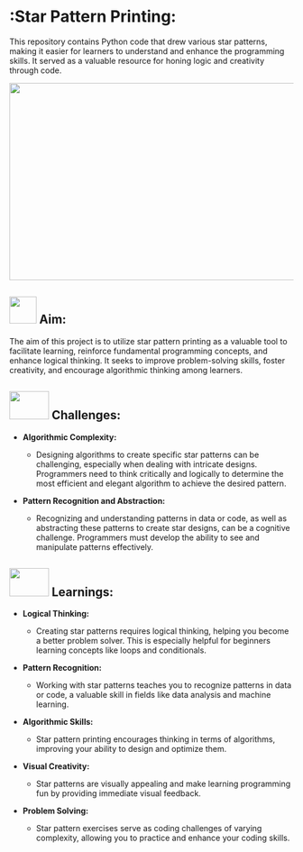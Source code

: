 # :Star Pattern Printing:

This repository contains Python code that drew various star patterns, making it easier for learners to understand and enhance the programming skills. It served as a valuable resource for honing logic and creativity through code.

<div id="header" align="center">
    <img src="https://github.com/yasmeenustad/Python_Star_Pattern_Printing/assets/112754746/753054c6-7e98-496d-85ef-824fbe7f9e3d"  height="350" width="800"/>
</div>

##  <img src="https://github.com/yasmeenustad/Placements-Data-Analysis-Excel-Project/assets/112754746/030e1f21-e04f-4cbd-b301-3576c8c1acc3"  width="48" height="48"> Aim:

The aim of this project is to utilize star pattern printing as a valuable tool to facilitate learning, reinforce fundamental programming concepts, and enhance logical thinking. It seeks to improve problem-solving skills, foster creativity, and encourage algorithmic thinking among learners.

## <img src="https://github.com/yasmeenustad/Swiggy-data-Analysis/assets/112754746/603ad77e-2212-4b07-a75a-ffcabb0538f4" width="70" height="50"> Challenges:

- **Algorithmic Complexity:**
    - Designing algorithms to create specific star patterns can be challenging, especially when dealing with intricate designs. Programmers need to think critically and logically to determine the most efficient and              elegant algorithm to achieve the desired pattern.

- **Pattern Recognition and Abstraction:**
    - Recognizing and understanding patterns in data or code, as well as abstracting these patterns to create star designs, can be a cognitive challenge. Programmers must develop the ability to see and manipulate patterns       effectively.

## <img src="https://github.com/yasmeenustad/Swiggy-data-Analysis/assets/112754746/2e256cec-1421-4c5f-9913-052a53dc470f" width="70" height="50"> Learnings:

- **Logical Thinking:**
    - Creating star patterns requires logical thinking, helping you become a better problem solver. This is especially helpful for beginners learning concepts like loops and conditionals.

- **Pattern Recognition:**
    - Working with star patterns teaches you to recognize patterns in data or code, a valuable skill in fields like data analysis and machine learning.

- **Algorithmic Skills:**
    - Star pattern printing encourages thinking in terms of algorithms, improving your ability to design and optimize them.

- **Visual Creativity:**
    - Star patterns are visually appealing and make learning programming fun by providing immediate visual feedback.

- **Problem Solving:**
    - Star pattern exercises serve as coding challenges of varying complexity, allowing you to practice and enhance your coding skills.
